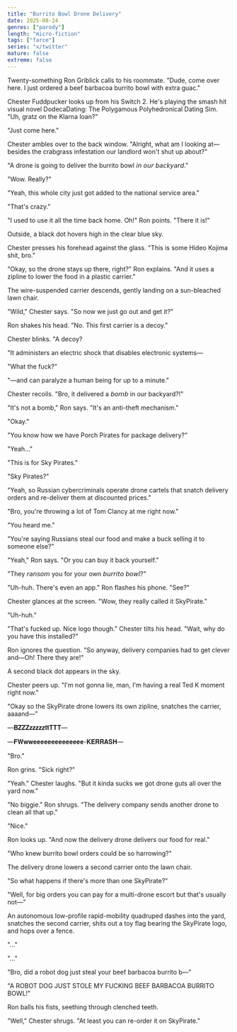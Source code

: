 ```yaml
---
title: "Burrito Bowl Drone Delivery"
date: 2025-08-24
genres: ["parody"]
length: "micro-fiction"
tags: ["farce"]
series: "x/twitter"
mature: false
extreme: false
---
```

Twenty-something Ron Griblick calls to his roommate. "Dude, come over here. I just ordered a beef barbacoa burrito bowl with extra guac."

Chester Fuddpucker looks up from his Switch 2. He's playing the smash hit visual novel DodecaDating: The Polygamous Polyhedronical Dating Sim. "Uh, gratz on the Klarna loan?"

"Just come here."

Chester ambles over to the back window. "Alright, what am I looking at—besides the crabgrass infestation our landlord won't shut up about?"

"A drone is going to deliver the burrito bowl 𝘪𝘯 𝘰𝘶𝘳 𝘣𝘢𝘤𝘬𝘺𝘢𝘳𝘥."

"Wow. Really?"

"Yeah, this whole city just got added to the national service area."

"That's crazy."

"I used to use it all the time back home. Oh!" Ron points. "There it is!"

Outside, a black dot hovers high in the clear blue sky.

Chester presses his forehead against the glass. "This is some Hideo Kojima shit, bro."

"Okay, so the drone stays up there, right?" Ron explains. "And it uses a zipline to lower the food in a plastic carrier."

The wire-suspended carrier descends, gently landing on a sun-bleached lawn chair.

"Wild," Chester says. "So now we just go out and get it?"

Ron shakes his head. "No. This first carrier is a decoy."

Chester blinks. "A decoy?

"It administers an electric shock that disables electronic systems—

"What the fuck?"

"—and can paralyze a human being for up to a minute."

Chester recoils. "Bro, it delivered a 𝘣𝘰𝘮𝘣 in our backyard?!"

"It's not a bomb," Ron says. "It's an anti-theft mechanism."

"Okay."

"You know how we have Porch Pirates for package delivery?"

"Yeah..."

"This is for Sky Pirates."

"Sky Pirates?"

"Yeah, so Russian cybercriminals operate drone cartels that snatch delivery orders and re-deliver them at discounted prices."

"Bro, you're throwing a lot of Tom Clancy at me right now."

"You heard me."

"You're saying Russians steal our food and make a buck selling it to someone else?"

"Yeah," Ron says. "Or you can buy it back yourself."

"They 𝘳𝘢𝘯𝘴𝘰𝘮 you for your own 𝘣𝘶𝘳𝘳𝘪𝘵𝘰 𝘣𝘰𝘸𝘭?"

"Uh-huh. There's even an app." Ron flashes his phone. "See?"

Chester glances at the screen. "Wow, they really called it SkyPirate."

"Uh-huh."

"That's fucked up. Nice logo though." Chester tilts his head. "Wait, why do you have this installed?"

Ron ignores the question. "So anyway, delivery companies had to get clever and—Oh! There they are!"

A second black dot appears in the sky.

Chester peers up. "I'm not gonna lie, man, I'm having a real Ted K moment right now."

"Okay so the SkyPirate drone lowers its own zipline, snatches the carrier, aaaand—"

—𝐁𝐙𝐙𝐙𝐳𝐳𝐳𝐳𝐳𝐭𝐭𝐓𝐓𝐓—

—𝐅𝐖𝐰𝐰𝐞𝐞𝐞𝐞𝐞𝐞𝐞𝐞𝐞𝐞𝐞𝐞𝐞𝐞-𝐊𝐄𝐑𝐑𝐀𝐒𝐇—

"Bro."

Ron grins. "Sick right?"

"Yeah." Chester laughs. "But it kinda sucks we got drone guts all over the yard now."

"No biggie." Ron shrugs. "The delivery company sends another drone to clean all that up."

"Nice."

Ron looks up. "And now the delivery drone delivers our food for real."

"Who knew burrito bowl orders could be so harrowing?"

The delivery drone lowers a second carrier onto the lawn chair.

"So what happens if there's more than one SkyPirate?"

"Well, for big orders you can pay for a multi-drone escort but that's usually not—"

An autonomous low-profile rapid-mobility quadruped dashes into the yard, snatches the second carrier, shits out a toy flag bearing the SkyPirate logo, and hops over a fence.

"..."

"..."

"Bro, did a robot dog just steal your beef barbacoa burrito b—"

"A ROBOT DOG JUST STOLE MY FUCKING BEEF BARBACOA BURRITO BOWL!"

Ron balls his fists, seething through clenched teeth.

"Well," Chester shrugs. "At least you can re-order it on SkyPirate."
